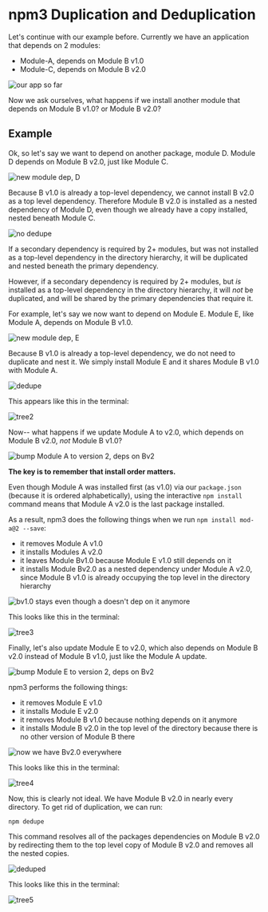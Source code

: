 <!--
title: 04 - npm v3 Duplication
featured: true
-->

# npm3 Duplication and Deduplication

Let's continue with our example before. Currently we have an application
that depends on 2 modules:

  - Module-A, depends on Module B v1.0
  - Module-C, depends on Module B v2.0

![our app so far](/public/images/appsofar.png)

Now we ask ourselves, what happens if we install another module that depends
on Module B v1.0? or Module B v2.0?

## Example

Ok, so let's say we want to depend on another package, module D. Module D
depends on Module B v2.0, just like Module C.

![new module dep, D](/public/images/npm3deps5.png)

Because B v1.0 is already a top-level dependency, we cannot install B v2.0
as a top level dependency. Therefore Module B v2.0 is installed as a nested
dependency of Module D, even though we already have a copy installed, nested
beneath Module C.

![no dedupe](/public/images/npm3deps6.png)

If a secondary dependency is required by 2+ modules, but was not installed as
a top-level dependency in the directory hierarchy, it will be duplicated and
nested beneath the primary dependency.

However, if a secondary dependency is required by 2+ modules, but *is*
installed as a top-level dependency in the directory hierarchy, it will *not*
be duplicated, and will be shared by the primary dependencies that require it.

For example, let's say we now want to depend on Module E. Module E, like Module
A, depends on Module B v1.0.

![new module dep, E](/public/images/npm3deps7.png)

Because B v1.0 is already a top-level dependency, we do not need to duplicate
and nest it. We simply install Module E and it shares Module B v1.0 with
Module A.

![dedupe](/public/images/npm3deps8.png)

This appears like this in the terminal:

![tree2](/public/images/tree2.png)

Now-- what happens if we update Module A to v2.0, which depends on
Module B v2.0, *not* Module B v1.0?

![bump Module A to version 2, deps on Bv2](/public/images/npm3deps9.png)

**The key is to remember that install order matters.**

Even though Module A was installed first (as v1.0) via our `package.json`
(because it is ordered alphabetically), using the interactive `npm install`
command means that Module A v2.0 is the last package installed.

As a result, npm3 does the following things when we run `npm install mod-a@2 --save`:

- it removes Module A v1.0
- it installs Modules A v2.0
- it leaves Module Bv1.0 because Module E v1.0 still depends on it
- it installs Module Bv2.0 as a nested dependency under Module A v2.0, since
  Module B v1.0 is already occupying the top level in the directory hierarchy

![bv1.0 stays even though a doesn't dep on it anymore](/public/images/npm3deps10.png)

This looks like this in the terminal:

![tree3](/public/images/tree3.png)

Finally, let's also update Module E to v2.0, which also depends on Module B v2.0
instead of Module B v1.0, just like the Module A update.

![bump Module E to version 2, deps on Bv2](/public/images/npm3deps11.png)

npm3 performs the following things:

- it removes Module E v1.0
- it installs Module E v2.0
- it removes Module B v1.0 because nothing depends on it anymore
- it installs Module B v2.0 in the top level of the directory because there is
  no other version of Module B there

![now we have Bv2.0 everywhere](/public/images/npm3deps12.png)

This looks like this in the terminal:

![tree4](/public/images/tree4.png)

Now, this is clearly not ideal. We have Module B v2.0 in nearly every directory.
To get rid of duplication, we can run:

```
npm dedupe
```

This command resolves all of the packages dependencies on Module B v2.0 by
redirecting them to the top level copy of Module B v2.0 and removes all the
nested copies.

![deduped](/public/images/npm3deps13.png)

This looks like this in the terminal:

![tree5](/public/images/tree5.png)
